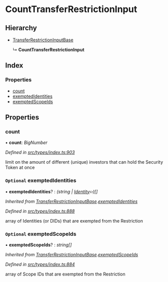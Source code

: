 # CountTransferRestrictionInput

## Hierarchy

* [TransferRestrictionInputBase](transferrestrictioninputbase.md)

  ↳ **CountTransferRestrictionInput**

## Index

### Properties

* [count](counttransferrestrictioninput.md#count)
* [exemptedIdentities](counttransferrestrictioninput.md#optional-exemptedidentities)
* [exemptedScopeIds](counttransferrestrictioninput.md#optional-exemptedscopeids)

## Properties

### count

• **count**: _BigNumber_

_Defined in_ [_src/types/index.ts:903_](https://github.com/PolymathNetwork/polymesh-sdk/blob/23062de4/src/types/index.ts#L903)

limit on the amount of different \(unique\) investors that can hold the Security Token at once

### `Optional` exemptedIdentities

• **exemptedIdentities**? : _\(string \|_ [_Identity_](../classes/identity.md)_‹›\)\[\]_

_Inherited from_ [_TransferRestrictionInputBase_](transferrestrictioninputbase.md)_._[_exemptedIdentities_](transferrestrictioninputbase.md#optional-exemptedidentities)

_Defined in_ [_src/types/index.ts:888_](https://github.com/PolymathNetwork/polymesh-sdk/blob/23062de4/src/types/index.ts#L888)

array of Identities \(or DIDs\) that are exempted from the Restriction

### `Optional` exemptedScopeIds

• **exemptedScopeIds**? : _string\[\]_

_Inherited from_ [_TransferRestrictionInputBase_](transferrestrictioninputbase.md)_._[_exemptedScopeIds_](transferrestrictioninputbase.md#optional-exemptedscopeids)

_Defined in_ [_src/types/index.ts:884_](https://github.com/PolymathNetwork/polymesh-sdk/blob/23062de4/src/types/index.ts#L884)

array of Scope IDs that are exempted from the Restriction

